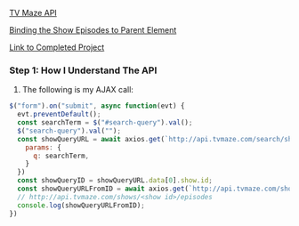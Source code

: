 [TV Maze API](https://www.tvmaze.com/api)

[Binding the Show Episodes to Parent Element](https://www.codewall.co.uk/jquery-on-click-function-not-working-after-appending-html/#:~:text=The%20fix%20is%20easy%20enough,the%20parent%20was%20never%20removed)

[Link to Completed Project](https://www.yahoo.com)


### Step 1: How I Understand The API

1. The following is my AJAX call:
```js
$("form").on("submit", async function(evt) {
  evt.preventDefault();
  const searchTerm = $("#search-query").val();
  $("search-query").val("");
  const showQueryURL = await axios.get(`http://api.tvmaze.com/search/shows?`, {
    params: {
      q: searchTerm,
    }
  })
  const showQueryID = showQueryURL.data[0].show.id;
  const showQueryURLFromID = await axios.get(`http://api.tvmaze.com/shows/${showQueryID}/episodes`)
  // http://api.tvmaze.com/shows/<show id>/episodes
  console.log(showQueryURLFromID);
})
```




